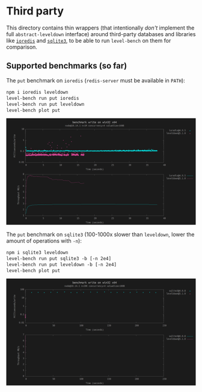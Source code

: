 # Third party

This directory contains thin wrappers (that intentionally _don't_ implement the full `abstract-leveldown` interface) around third-party databases and libraries like [`ioredis`](https://github.com/luin/ioredis) and [`sqlite3`](https://github.com/mapbox/node-sqlite3), to be able to run `level-bench` on them for comparison.

## Supported benchmarks (so far)

The `put` benchmark on `ioredis` (`redis-server` must be available in `PATH`):

```
npm i ioredis leveldown
level-bench run put ioredis
level-bench run put leveldown
level-bench plot put
```

![write.ioredis-vs-leveldown](img/write.ioredis-vs-leveldown.png)

The `put` benchmark on `sqlite3` (100-1000x slower than `leveldown`, lower the amount of operations with `-n`):

```
npm i sqlite3 leveldown
level-bench run put sqlite3 -b [-n 2e4]
level-bench run put leveldown -b [-n 2e4]
level-bench plot put
```

![write.sqlite3-vs-leveldown](img/write.sqlite3-vs-leveldown.png)
